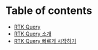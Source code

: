 # Table of contents

* [RTK Query](README.md)
* [RTK Query 소개](rtk-query.md)
* [RTK Query 빠르게 시작하기](rtk-query-1.md)

